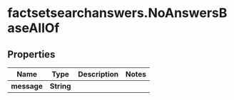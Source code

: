 # factsetsearchanswers.NoAnswersBaseAllOf

## Properties

Name | Type | Description | Notes
------------ | ------------- | ------------- | -------------
**message** | **String** |  | 


